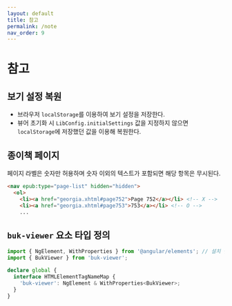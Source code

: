 ```yaml
---
layout: default
title: 참고
permalink: /note
nav_order: 9
---
```


# 참고

## 보기 설정 복원

- 브라우저 `localStorage`를 이용하여 보기 설정을 저장한다.
- 뷰어 초기화 시 `LibConfig.initialSettings` 값을 지정하지 않으면 `localStorage`에 저장했던 값을 이용해 복원한다.

## 종이책 페이지

페이지 라벨은 숫자만 허용하며 숫자 이외의 텍스트가 포함되면 해당 항목은 무시된다.

```html
<nav epub:type="page-list" hidden="hidden">
  <ol>
    <li><a href="georgia.xhtml#page752">Page 752</a></li> <!-- X -->
    <li><a href="georgia.xhtml#page753">753</a></li> <!-- O -->
    ...
```

## `buk-viewer` 요소 타입 정의

```typescript
import { NgElement, WithProperties } from '@angular/elements'; // 설치 필요
import { BukViewer } from 'buk-viewer';

declare global {
  interface HTMLElementTagNameMap {
    'buk-viewer': NgElement & WithProperties<BukViewer>;
  }
}
```
